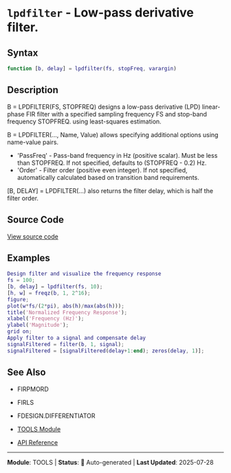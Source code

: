 # `lpdfilter` - Low-pass derivative filter.

## Syntax

```matlab
function [b, delay] = lpdfilter(fs, stopFreq, varargin)
```

## Description

B = LPDFILTER(FS, STOPFREQ) designs a low-pass derivative (LPD) linear-phase FIR filter with a specified sampling frequency FS and stop-band frequency STOPFREQ. using least-squares estimation.

B = LPDFILTER(..., Name, Value) allows specifying additional options
using name-value pairs.
- 'PassFreq' - Pass-band frequency in Hz (positive scalar).
Must be less than STOPFREQ. If not specified, defaults
to (STOPFREQ - 0.2) Hz.
- 'Order'    - Filter order (positive even integer). If not specified,
automatically calculated based on transition band requirements.

[B, DELAY] = LPDFILTER(...) also returns the filter delay, which is half the filter order.

## Source Code

[View source code](../../../src/tools/lpdfilter.m)

## Examples

```matlab
Design filter and visualize the frequency response
fs = 100;
[b, delay] = lpdfilter(fs, 10);
[h, w] = freqz(b, 1, 2^16);
figure;
plot(w*fs/(2*pi), abs(h)/max(abs(h)));
title('Normalized Frequency Response');
xlabel('Frequency (Hz)');
ylabel('Magnitude');
grid on;
Apply filter to a signal and compensate delay
signalFiltered = filter(b, 1, signal);
signalFiltered = [signalFiltered(delay+1:end); zeros(delay, 1)];
```

## See Also

- FIRPMORD
- FIRLS
- FDESIGN.DIFFERENTIATOR

- [TOOLS Module](README.md)
- [API Reference](../README.md)

---

**Module**: TOOLS | **Status**: 🔄 Auto-generated | **Last Updated**: 2025-07-28
